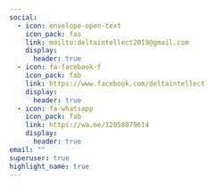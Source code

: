 ```yaml
---
social:
  - icon: envelope-open-text
    icon_pack: fas
    link: mailto:deltaintellect2019@gmail.com
    display:
      header: true
  - icon: fa-facebook-f
    icon_pack: fab
    link: https://www.facebook.com/deltaintellect
    display:
      header: true
  - icon: fa-whatsapp
    icon_pack: fab
    link: https://wa.me/12058879614
    display:
      header: true
email: ""
superuser: true
highlight_name: true
---
```

